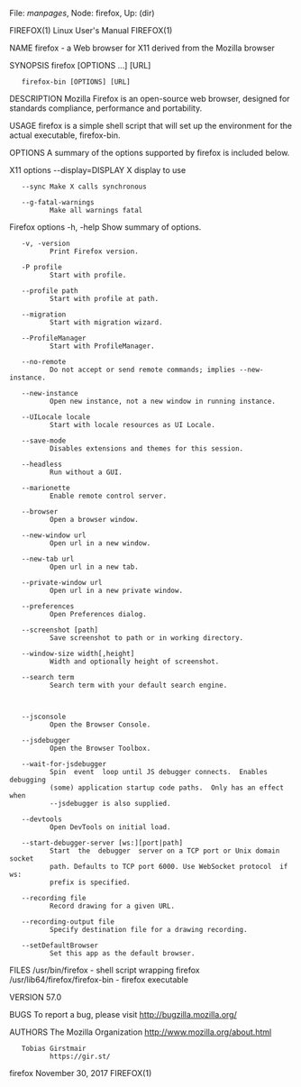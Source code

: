 File: *manpages*,  Node: firefox,  Up: (dir)

FIREFOX(1)                    Linux User's Manual                   FIREFOX(1)



NAME
       firefox - a Web browser for X11 derived from the Mozilla browser


SYNOPSIS
       firefox [OPTIONS ...] [URL]

       firefox-bin [OPTIONS] [URL]


DESCRIPTION
       Mozilla  Firefox  is an open-source web browser, designed for standards
       compliance, performance and portability.


USAGE
       firefox is a simple shell script that will set up the  environment  for
       the actual executable, firefox-bin.


OPTIONS
       A summary of the options supported by firefox is included below.


   X11 options
       --display=DISPLAY
              X display to use

       --sync Make X calls synchronous

       --g-fatal-warnings
              Make all warnings fatal


   Firefox options
       -h, -help
              Show summary of options.

       -v, -version
              Print Firefox version.

       -P profile
              Start with profile.

       --profile path
              Start with profile at path.

       --migration
              Start with migration wizard.

       --ProfileManager
              Start with ProfileManager.

       --no-remote
              Do not accept or send remote commands; implies --new-instance.

       --new-instance
              Open new instance, not a new window in running instance.

       --UILocale locale
              Start with locale resources as UI Locale.

       --save-mode
              Disables extensions and themes for this session.

       --headless
              Run without a GUI.

       --marionette
              Enable remote control server.

       --browser
              Open a browser window.

       --new-window url
              Open url in a new window.

       --new-tab url
              Open url in a new tab.

       --private-window url
              Open url in a new private window.

       --preferences
              Open Preferences dialog.

       --screenshot [path]
              Save screenshot to path or in working directory.

       --window-size width[,height]
              Width and optionally height of screenshot.

       --search term
              Search term with your default search engine.



       --jsconsole
              Open the Browser Console.

       --jsdebugger
              Open the Browser Toolbox.

       --wait-for-jsdebugger
              Spin  event  loop until JS debugger connects.  Enables debugging
              (some) application startup code paths.  Only has an effect  when
              --jsdebugger is also supplied.

       --devtools
              Open DevTools on initial load.

       --start-debugger-server [ws:][port|path]
              Start  the  debugger  server on a TCP port or Unix domain socket
              path. Defaults to TCP port 6000. Use WebSocket protocol  if  ws:
              prefix is specified.

       --recording file
              Record drawing for a given URL.

       --recording-output file
              Specify destination file for a drawing recording.

       --setDefaultBrowser
              Set this app as the default browser.


FILES
       /usr/bin/firefox - shell script wrapping firefox
       /usr/lib64/firefox/firefox-bin - firefox executable


VERSION
       57.0


BUGS
       To report a bug, please visit http://bugzilla.mozilla.org/


AUTHORS
       The Mozilla Organization
              http://www.mozilla.org/about.html

       Tobias Girstmair
              https://gir.st/



firefox                        November 30, 2017                    FIREFOX(1)

